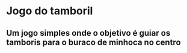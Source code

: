 # Jogo do tamboril
## Um jogo simples onde o objetivo é guiar os tamboris para o buraco de minhoca no centro
